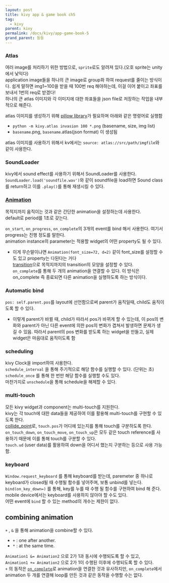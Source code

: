 ```yaml
---
layout: post
title: kivy app & game book ch5
tag:
  - kivy
parent: kivy
permalink: /docs/kivy/app-game-book-5
grand_parent: 등등
---
```


### Atlas
여러 image를 처리하기 위한 방법으로, `sprite`로도 알려져 있다.(오호 sprite는 unity에서 낯익다)  
application image들을 하나의 큰 image로 group화 하여 request를 줄이는 방식이다. 쉽게 말하면 img1~100을 받을 때 100번 req 해야하는데, 이걸 이어 붙이고 좌표를 보내서 1번의 req로 받겠다!  
하나의 큰 atlas 이미지와 각 이미지에 대한 좌표들을 json file로 저장하는 작업을 내부적으로 해준다.  

atlas 이미지를 생성하기 위해 [pillow library](http://python-pillow.github.io/)가 필요하며 아래와 같은 명령어로 실행함  
* `python -m kivy.atlas invasion 100 *.png` (basename, size, img list)
* `basename`.png, `basename`.atlas(json format) 이 생성됨

atlas 이미지를 사용하기 위해서 kv에서는 `source: atlas://src/path/imgfile`와 같이 사용한다.

### SoundLoader
kivy에서 sound effect를 사용하기 위해서 SoundLoader를 사용한다.  
`SoundLoader.load('soundfile.wav')`와 같이 soundfile을 load하면 Sound class를 return하고 이를 `.play()`를 통해 재생시킬 수 있다.

### [Animation](https://kivy.org/doc/stable/api-kivy.animation.html)
목적지까지 움직이는 것과 같은 간단한 animation을 설정하는데 사용한다.  
default로 period를 1초로 갖는다.  

`on_start`, `on_progress`, `on_complete`의 3개의 event를 bind 해서 사용한다. 여기서 progress는 진행 정도를 말한다.  
animation instance의 parameter는 적용할 widget의 어떤 property도 될 수 있다.  
  * 이게 무슨말이냐면 `Animation(font_size=72, d=2)` 같이 font_size를 설정할 수도 있고 property는 다된다는 거다  
[transition](https://kivy.org/doc/stable/api-kivy.animation.html#kivy.animation.AnimationTransition)으로 목적지까지의 transition의 모양을 설정할 수 있다.  
`on_complete`를 통해 두 개의 animation을 연결할 수 있다. 이 방식은 on_complete 즉 종료되면 다른 animation을 실행하도록 하는 방식이다.

### Automatic bind
`pos: self.parent.pos`를 layout에 선언함으로써 parent가 움직일때, child도 움직이도록 할 수 있다.  
  * 이렇게 parent가 바뀔 때, child가 따라서 pos가 바뀌게 할 수 있는데, 이 pos의 변화와 parent가 아닌 다른 event에 의한 pos의 변화가 겹쳐서 발생하면 문제가 생길 수 있음. 따라서 parent의 pos 변화를 받도록 하는 widget을 만들고, 실제 widget은 마음대로 움직이도록 함

### scheduling
kivy Clock을 import하여 사용한다.  
`schedule_interval` 을 통해 주기적으로 해당 함수를 실행할 수 있다. (단위는 초)  
`schedule_once` 를 통해 한 번만 해당 함수를 실행할 수도 있다.  
마찬가지로 `unschedule`을 통해 schedule을 해제할 수 있다.  

### multi-touch
모든 kivy widget과 component는 multi-touch를 지원한다.  
kivy는 각 touch에 대한 data들을 제공하여 이를 활용해 multi-touch를 구현할 수 있도록 한다.  
[collide_point]()로, `touch.pos`가 어디에 있는지를 통해 touch를 구분하도록 한다.  
`on_touch_down`, `on_touch_move`, `on_touch_up`은 모두 같은 touch reference를 사용하기 때문에 이를 통해 touch를 구분할 수 있다.  
`touch.ud` (user data)를 활용하여 down을 어디서 했는지 구분하는 등으로 사용 가능함.

### keyboard
`Window.request_keyboard` 를 통해 keyboard를 받는데, paremeter 중 하나로 keyboard가 closed될 때 수행될 함수를 넣어주며, 보통 unbind를 넣는다.  
`bind(on_key_down=)` 를 통해, key를 누를 때 수행 될 함수를 구현하여 bind 해 준다.  
mobile device에서는 keyboard를 사용하지 않아야 할 수도 있다.  
어떤 event에 `bind` 할 수 있는 method의 개수는 제한이 없다.  

## combining animation
`+` , `&` 을 통해 animation을 combine할 수 있다.  
* `+` : one after another.
* `*` : at the same time.  

`Animation1 &= Animation2` 으로 2가 1과 동시에 수행되도록 할 수 있고,  
`Animation1 += Animation2` 으로 2가 1이 수행된 이후에 수행되도록 할 수 있다.  
`+` 의 동작은 [`on_complete`](##Animation)로 animation을 연결한 것과 유사하지만, `on_complete`에서 animation 두 개를 연결해 loop를 만든 것과 같은 동작을 수행할 수는 없다.